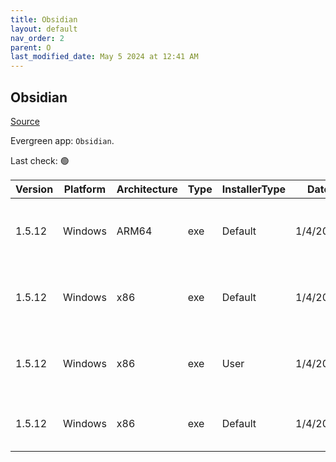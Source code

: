 ```yaml
---
title: Obsidian
layout: default
nav_order: 2
parent: O
last_modified_date: May 5 2024 at 12:41 AM
---
```


## Obsidian

[Source](https://obsidian.md/)

Evergreen app: `Obsidian`. 

Last check: 🟢

| Version | Platform | Architecture | Type | InstallerType | Date     | Size     | URI                                                                                                                                                                                                              |
| ------- | -------- | ------------ | ---- | ------------- | -------- | -------- | ---------------------------------------------------------------------------------------------------------------------------------------------------------------------------------------------------------------- |
| 1.5.12  | Windows  | ARM64        | exe  | Default       | 1/4/2024 | 85472608 | [https://github.com/obsidianmd/obsidian-releases/releases/download/v1.5.12/Obsidian.1.5.12-arm64.exe](https://github.com/obsidianmd/obsidian-releases/releases/download/v1.5.12/Obsidian.1.5.12-arm64.exe)       |
| 1.5.12  | Windows  | x86          | exe  | Default       | 1/4/2024 | 72896704 | [https://github.com/obsidianmd/obsidian-releases/releases/download/v1.5.12/Obsidian.1.5.12-32.exe](https://github.com/obsidianmd/obsidian-releases/releases/download/v1.5.12/Obsidian.1.5.12-32.exe)             |
| 1.5.12  | Windows  | x86          | exe  | User          | 1/4/2024 | 82517416 | [https://github.com/obsidianmd/obsidian-releases/releases/download/v1.5.12/Obsidian.1.5.12-allusers.exe](https://github.com/obsidianmd/obsidian-releases/releases/download/v1.5.12/Obsidian.1.5.12-allusers.exe) |
| 1.5.12  | Windows  | x86          | exe  | Default       | 1/4/2024 | 82489664 | [https://github.com/obsidianmd/obsidian-releases/releases/download/v1.5.12/Obsidian.1.5.12.exe](https://github.com/obsidianmd/obsidian-releases/releases/download/v1.5.12/Obsidian.1.5.12.exe)                   |
